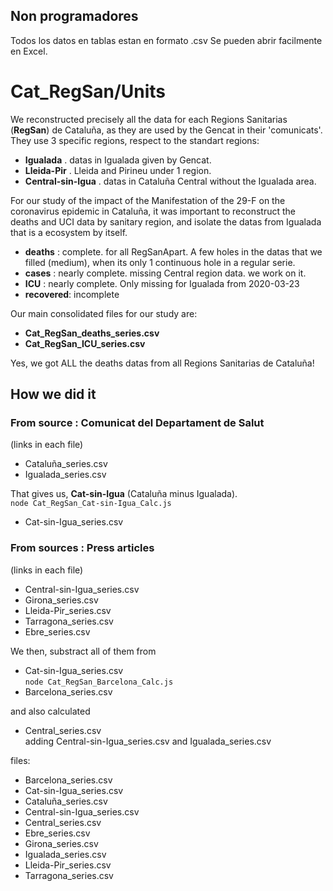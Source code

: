 ## Non programadores
Todos los datos en tablas estan en formato .csv
Se pueden abrir facilmente en Excel.

# Cat_RegSan/Units

We reconstructed precisely all the data for each Regions Sanitarias (**RegSan**) de Cataluña, as they are used by the Gencat in their 'comunicats'. They use 3 specific regions, respect to the standart regions:
- **Igualada** . datas in Igualada given by Gencat.
- **Lleida-Pir** . Lleida and Pirineu under 1 region.
- **Central-sin-Igua** . datas in Cataluña Central without the Igualada area.

For our study of the impact of the Manifestation of the 29-F on the coronavirus epidemic in Cataluña, it was important to reconstruct the deaths and UCI data by sanitary region, and isolate the datas from Igualada that is a ecosystem by itself.

- **deaths** : complete. for all RegSanApart. A few holes in the datas that we filled (medium), when its only 1 continuous hole in a regular serie.
- **cases** : nearly complete. missing Central region data. we work on it.
- **ICU** :  nearly complete. Only missing for Igualada from 2020-03-23
- **recovered**: incomplete

Our main consolidated files for our study are:

- **Cat_RegSan_deaths_series.csv**
- **Cat_RegSan_ICU_series.csv**

Yes, we got ALL the deaths datas from all Regions Sanitarias de Cataluña!

## How we did it

### From source : **Comunicat del Departament de Salut**
(links in each file)
- Cataluña_series.csv
- Igualada_series.csv

That gives us, **Cat-sin-Igua** (Cataluña minus Igualada).  
`node Cat_RegSan_Cat-sin-Igua_Calc.js`  
- Cat-sin-Igua_series.csv

### From sources : **Press articles**
(links in each file)
- Central-sin-Igua_series.csv
- Girona_series.csv
- Lleida-Pir_series.csv
- Tarragona_series.csv
- Ebre_series.csv

We then, substract all of them from
- Cat-sin-Igua_series.csv  
`node Cat_RegSan_Barcelona_Calc.js`
- Barcelona_series.csv

and also calculated
- Central_series.csv  
adding Central-sin-Igua_series.csv and Igualada_series.csv


files:

- Barcelona_series.csv
- Cat-sin-Igua_series.csv
- Cataluña_series.csv
- Central-sin-Igua_series.csv
- Central_series.csv
- Ebre_series.csv
- Girona_series.csv
- Igualada_series.csv
- Lleida-Pir_series.csv
- Tarragona_series.csv